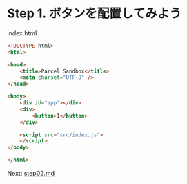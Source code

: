 # Step 1. ボタンを配置してみよう

index.html

```html
<!DOCTYPE html>
<html>

<head>
	<title>Parcel Sandbox</title>
	<meta charset="UTF-8" />
</head>

<body>
	<div id="app"></div>
	<div>
		<button>1</button>
	</div>	

	<script src="src/index.js">
	</script>
</body>

</html>
```

Next: [step02.md](./step02.md)
